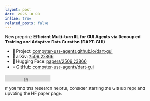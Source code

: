 ```yaml
---
layout: post
date: 2025-10-03
inline: true
related_posts: false
---
```


New preprint: **Efficient Multi-turn RL for GUI Agents via Decoupled Training and Adaptive Data Curation (DART-GUI)**.

- 🔗 Project: [computer-use-agents.github.io/dart-gui](https://computer-use-agents.github.io/dart-gui/)
- 📄 arXiv: [2509.23866](https://arxiv.org/pdf/2509.23866)
- 🤗 Hugging Face: [papers/2509.23866](https://huggingface.co/papers/2509.23866)
- ⭐ GitHub: [computer-use-agents/dart-gui](https://github.com/computer-use-agents/dart-gui)

<iframe src="https://ghbtns.com/github-btn.html?user=computer-use-agents&repo=dart-gui&type=star&count=true" frameborder="0" scrolling="0" width="150" height="20" title="GitHub"></iframe>
<br>

If you find this research helpful, consider starring the GitHub repo and upvoting the HF paper page.
